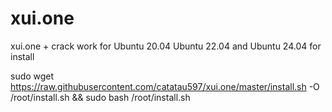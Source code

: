 # xui.one
xui.one + crack work for Ubuntu 20.04 Ubuntu 22.04 and Ubuntu 24.04
for install

sudo wget https://raw.githubusercontent.com/catatau597/xui.one/master/install.sh -O /root/install.sh && sudo bash /root/install.sh

